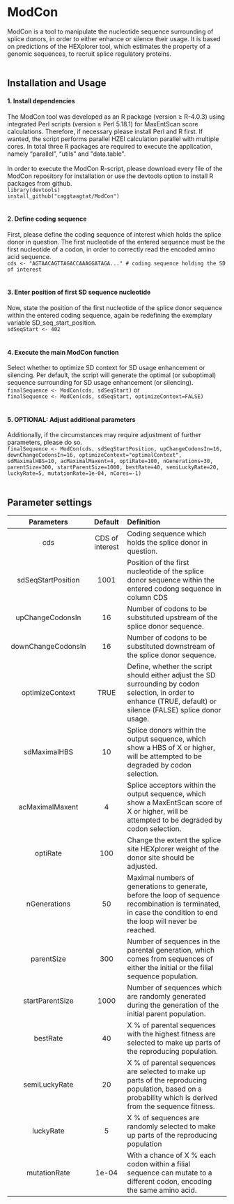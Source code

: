 # ModCon
ModCon is a tool to manipulate the nucleotide sequence surrounding of splice donors, in order to either enhance or silence their usage. It is based on predictions of the HEXplorer tool, which estimates the property of a genomic sequences, to recruit splice regulatory proteins.
<br/><br/>
## Installation and Usage
#### 1. Install dependencies
The ModCon tool was developed as an R package (version ≥ R-4.0.3) using integrated Perl scripts (version ≥ Perl 5.18.1) for MaxEntScan score calculations. Therefore, if necessary please install Perl and R first. If wanted, the script performs parallel HZEI calculation parallel with multiple cores. In total three R packages are required to execute the application, namely “parallel”, “utils” and "data.table".
<br/><br/>
In order to execute the ModCon R-script, please download every file of the ModCon repository for installation or use the devtools option to install R packages from github.<br/>
`library(devtools)`<br/>
`install_github("caggtaagtat/ModCon")`
<br/><br/>
#### 2. Define coding sequence
First, please define the coding sequence of interest which holds the splice donor in question. The first nucleotide of the entered sequence must be the first nucleotide of a codon, in order to correctly read the encoded amino acid sequence.<br/>
`cds <- "AGTAACAGTTAGACCAAAGGATAGA..." # coding sequence holding the SD of interest`
<br/><br/>
#### 3. Enter position of first SD sequence nucleotide
Now, state the position of the first nucleotide of the splice donor sequence within the entered coding sequence, again be redefining the exemplary variable SD_seq_start_position.<br/>
`sdSeqStart <- 402`
<br/><br/>
#### 4. Execute the main ModCon function
Select whether to optimize SD context for SD usage enhancement or silencing. Per default, the script will generate the optimal (or suboptimal) sequence surrounding for SD usage enhancement (or silencing).<br/>
`finalSequence <- ModCon(cds, sdSeqStart)` or <br/>
`finalSequence <- ModCon(cds, sdSeqStart, optimizeContext=FALSE)`
<br/><br/>
#### 5. OPTIONAL: Adjust additional parameters
Additionally, if the circumstances may require adjustment of further parameters, please do so.<br/>
`finalSequence <- ModCon(cds, sdSeqStartPosition, upChangeCodonsIn=16, downChangeCodonsIn=16, optimizeContext="optimalContext", sdMaximalHBS=10, acMaximalMaxent=4, optiRate=100, nGenerations=30, parentSize=300, startParentSize=1000, bestRate=40, semiLuckyRate=20, luckyRate=5, mutationRate=1e-04, nCores=-1)`
<br/><br/>

## Parameter settings
| Parameters             | Default           | Definition  |
|:----------------------:|:-----------------:| :-----------------------------------------------------------------------------|
|cds                     | CDS of interest   | Coding sequence which holds the splice donor in question.             |
|sdSeqStartPosition      | 1001              | Position of the first nucleotide of the splice donor sequence within the entered codong sequence in column CDS                       |
|upChangeCodonsIn        | 16                | Number of codons to be substituted upstream of the splice donor sequence.            |
|downChangeCodonsIn      | 16                | Number of codons to be substituted downstream of the splice donor sequence.              |
|optimizeContext         | TRUE              | Define, whether the script should either adjust the SD surrounding by codon selection, in order to enhance (TRUE, default) or silence (FALSE) splice donor usage.  |
|sdMaximalHBS            | 10                | Splice donors within the output sequence, which show a HBS of X or higher, will be attempted to be degraded by codon selection.                              |
|acMaximalMaxent         | 4                 | Splice acceptors within the output sequence, which show a MaxEntScan score of X or higher, will be attempted to be degraded by codon selection.             |
|optiRate                | 100               | Change the extent the splice site HEXplorer weight of the donor site should be adjusted. |
|nGenerations            | 50                | Maximal numbers of generations to generate, before the loop of sequence recombination is terminated, in case the condition to end the loop will never be reached. |
|parentSize              | 300               | Number of sequences in the parental generation, which comes from sequences of either the initial or the filial sequence population.    |
|startParentSize         | 1000              | Number of sequences which are randomly generated during the generation of the initial parent population.                                  |
|bestRate                | 40                | X % of parental sequences with the highest fitness are selected to make up parts of the reproducing population.                      |
|semiLuckyRate           | 20                | X % of parental sequences are selected to make up parts of the reproducing population, based on a probability which is derived from the sequence fitness.  |
|luckyRate               | 5                 | X % of sequences are randomly selected to make up parts of the reproducing population |
|mutationRate            | 1e-04             | With a chance of X % each codon within a filial sequence can mutate to a different codon, encoding the same amino acid.                |
